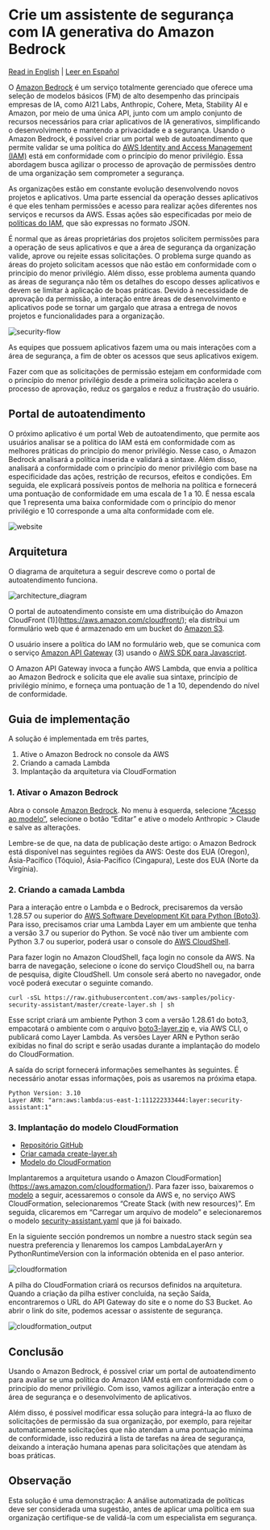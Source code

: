 # Crie um assistente de segurança com IA generativa do Amazon Bedrock

[Read in English](./README.md) | [Leer en Español](./README.es.md)

O [Amazon Bedrock](https://aws.amazon.com/bedrock/) é um serviço totalmente gerenciado que oferece uma seleção de modelos básicos (FM) de alto desempenho das principais empresas de IA, como AI21 Labs, Anthropic, Cohere, Meta, Stability AI e Amazon, por meio de uma única API, junto com um amplo conjunto de recursos necessários para criar aplicativos de IA generativos, simplificando o desenvolvimento e mantendo a privacidade e a segurança. Usando o Amazon Bedrock, é possível criar um portal web de autoatendimento que permite validar se uma política do [AWS Identity and Access Management (IAM)](https://aws.amazon.com/iam/) está em conformidade com o princípio do menor privilégio. Essa abordagem busca agilizar o processo de aprovação de permissões dentro de uma organização sem comprometer a segurança.

As organizações estão em constante evolução desenvolvendo novos projetos e aplicativos. Uma parte essencial da operação desses aplicativos é que eles tenham permissões e acesso para realizar ações diferentes nos serviços e recursos da AWS. Essas ações são especificadas por meio de [políticas do IAM](https://docs.aws.amazon.com/IAM/latest/UserGuide/access_policies.html), que são expressas no formato JSON.

É normal que as áreas proprietárias dos projetos solicitem permissões para a operação de seus aplicativos e que a área de segurança da organização valide, aprove ou rejeite essas solicitações. O problema surge quando as áreas do projeto solicitam acessos que não estão em conformidade com o princípio do menor privilégio. Além disso, esse problema aumenta quando as áreas de segurança não têm os detalhes do escopo desses aplicativos e devem se limitar à aplicação de boas práticas. Devido à necessidade de aprovação da permissão, a interação entre áreas de desenvolvimento e aplicativos pode se tornar um gargalo que atrasa a entrega de novos projetos e funcionalidades para a organização.

![security-flow](./images/security_flow.png)

As equipes que possuem aplicativos fazem uma ou mais interações com a área de segurança, a fim de obter os acessos que seus aplicativos exigem.

Fazer com que as solicitações de permissão estejam em conformidade com o princípio do menor privilégio desde a primeira solicitação acelera o processo de aprovação, reduz os gargalos e reduz a frustração do usuário.

## Portal de autoatendimento

O próximo aplicativo é um portal Web de autoatendimento, que permite aos usuários analisar se a política do IAM está em conformidade com as melhores práticas do princípio do menor privilégio. Nesse caso, o Amazon Bedrock analisará a política inserida e validará a sintaxe. Além disso, analisará a conformidade com o princípio do menor privilégio com base na especificidade das ações, restrição de recursos, efeitos e condições. Em seguida, ele explicará possíveis pontos de melhoria na política e fornecerá uma pontuação de conformidade em uma escala de 1 a 10. É nessa escala que 1 representa uma baixa conformidade com o princípio do menor privilégio e 10 corresponde a uma alta conformidade com ele.

![website](./images/website.pt.png)

## Arquitetura
O diagrama de arquitetura a seguir descreve como o portal de autoatendimento funciona.

![architecture_diagram](./images/architecture_diagram.png)

O portal de autoatendimento consiste em uma distribuição do Amazon CloudFront (1)](https://aws.amazon.com/cloudfront/); ela distribui um formulário web que é armazenado em um bucket do [Amazon S3](https://aws.amazon.com/s3/).

O usuário insere a política do IAM no formulário web, que se comunica com o serviço [Amazon API Gateway](https://aws.amazon.com/api-gateway/) (3) usando o [AWS SDK para Javascript](https://aws.amazon.com/sdk-for-javascript/).

O Amazon API Gateway invoca a função AWS Lambda, que envia a política ao Amazon Bedrock e solicita que ele avalie sua sintaxe, princípio de privilégio mínimo, e forneça uma pontuação de 1 a 10, dependendo do nível de conformidade.

## Guia de implementação

A solução é implementada em três partes,

1. Ative o Amazon Bedrock no console da AWS
1. Criando a camada Lambda
1. Implantação da arquitetura via CloudFormation


### 1. Ativar o Amazon Bedrock


Abra o console [Amazon Bedrock](https://aws.amazon.com/bedrock/). No menu à esquerda, selecione [“Acesso ao modelo”](https://us-east-1.console.aws.amazon.com/bedrock/home?region=us-east-1#modelaccess), selecione o botão “Editar” e ative o modelo Anthropic > Claude e salve as alterações.

Lembre-se de que, na data de publicação deste artigo: o Amazon Bedrock está disponível nas seguintes regiões da AWS: Oeste dos EUA (Oregon), Ásia-Pacífico (Tóquio), Ásia-Pacífico (Cingapura), Leste dos EUA (Norte da Virgínia).

### 2. Criando a camada Lambda

Para a interação entre o Lambda e o Bedrock, precisaremos da versão 1.28.57 ou superior do [AWS Software Development Kit para Python (Boto3)](https://aws.amazon.com/sdk-for-python/). Para isso, precisamos criar uma Lambda Layer em um ambiente que tenha a versão 3.7 ou superior do Python. Se você não tiver um ambiente com Python 3.7 ou superior, poderá usar o console do [AWS CloudShell](https://aws.amazon.com/cloudshell/). 

Para fazer login no Amazon CloudShell, faça login no console da AWS. Na barra de navegação, selecione o ícone do serviço CloudShell ou, na barra de pesquisa, digite CloudShell. Um console será aberto no navegador, onde você poderá executar o seguinte comando.

```
curl -sSL https://raw.githubusercontent.com/aws-samples/policy-security-assistant/master/create-layer.sh | sh
```

Esse script criará um ambiente Python 3 com a versão 1.28.61 do boto3, empacotará o ambiente com o arquivo [boto3-layer.zip](https://console.aws.amazon.com/lambda/home?region=us-east-1#/layers/security-assistant/) e, via AWS CLI, o publicará como Layer Lambda. As versões Layer ARN e Python serão exibidas no final do script e serão usadas durante a implantação do modelo do CloudFormation.

A saída do script fornecerá informações semelhantes às seguintes. É necessário anotar essas informações, pois as usaremos na próxima etapa.

```
Python Version: 3.10
Layer ARN: "arn:aws:lambda:us-east-1:111222333444:layer:security-assistant:1"
```

### 3. Implantação do modelo CloudFormation

- [Repositório GitHub](https://github.com/aws-samples/policy-security-assistant/)
- [Criar camada create-layer.sh](https://github.com/aws-samples/policy-security-assistant/blob/main/create-layer.sh)
- [Modelo do CloudFormation](https://github.com/aws-samples/policy-security-assistant/blob/main/security-assistant.yaml)

Implantaremos a arquitetura usando o Amazon CloudFormation](https://aws.amazon.com/cloudformation/). Para fazer isso, baixaremos o [modelo](https://github.com/aws-samples/policy-security-assistant/blob/main/security-assistant.yaml) a seguir, acessaremos o console da AWS e, no serviço AWS CloudFormation, selecionaremos “Create Stack (with new resources)”. Em seguida, clicaremos em “Carregar um arquivo de modelo” e selecionaremos o modelo [security-assistant.yaml](https://github.com/aws-samples/policy-security-assistant/blob/main/security-assistant.yaml) que já foi baixado.

En la siguiente sección pondremos un nombre a nuestro stack según sea nuestra preferencia y llenaremos los campos LambdaLayerArn y PythonRuntimeVersion con la información obtenida en el paso anterior.

![cloudformation](./images/cloudformation.pt.png)

A pilha do CloudFormation criará os recursos definidos na arquitetura. Quando a criação da pilha estiver concluída, na seção Saída, encontraremos o URL do API Gateway do site e o nome do S3 Bucket. Ao abrir o link do site, podemos acessar o assistente de segurança.

![cloudformation_output](./images/cloudformation_output.pt.png)

## Conclusão

Usando o Amazon Bedrock, é possível criar um portal de autoatendimento para avaliar se uma política do Amazon IAM está em conformidade com o princípio do menor privilégio. Com isso, vamos agilizar a interação entre a área de segurança e o desenvolvimento de aplicativos.

Além disso, é possível modificar essa solução para integrá-la ao fluxo de solicitações de permissão da sua organização, por exemplo, para rejeitar automaticamente solicitações que não atendam a uma pontuação mínima de conformidade, isso reduzirá a lista de tarefas na área de segurança, deixando a interação humana apenas para solicitações que atendam às boas práticas.

## Observação
Esta solução é uma demonstração: A análise automatizada de políticas deve ser considerada uma sugestão, antes de aplicar uma política em sua organização certifique-se de validá-la com um especialista em segurança.
